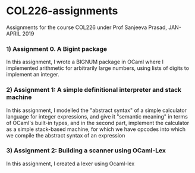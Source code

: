 # COL226-assignments
Assignments for the course COL226 under Prof Sanjeeva Prasad, JAN-APRIL 2019
### 1) Assignment 0. A Bigint package
In this assignment, I wrote a BIGNUM package in OCaml where I implemented arithmetic for arbitrarily large numbers, using lists of digits to implement an integer.

### 2) Assignment 1: A simple definitional interpreter and stack machine
In this assignment, I modelled the "abstract syntax" of a simple calculator language for integer expressions, and give it "semantic meaning" in terms of OCaml's built-in types, and in the second part, implement the calculator as a simple stack-based machine, for which we have opcodes into which we compile the abstract syntax of an expression

### 3) Assignment 2: Building a scanner using OCaml-Lex
In this assignment, I created a lexer using Ocaml-lex
